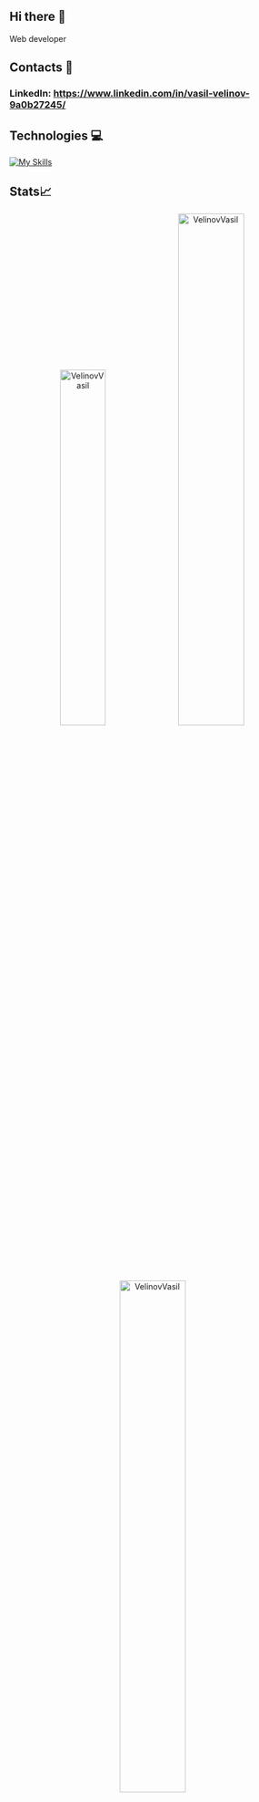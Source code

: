 ## Hi there 👋
Web developer

## Contacts 🔗

### LinkedIn: https://www.linkedin.com/in/vasil-velinov-9a0b27245/

## Technologies 💻

[![My Skills](https://skillicons.dev/icons?i=java,js,spring,react,html,css,hibernate,mysql,postman,idea)](https://skillicons.dev)


<!--
**VelinovVasil/VelinovVasil** is a ✨ _special_ ✨ repository because its `README.md` (this file) appears on your GitHub profile.

Here are some ideas to get you started:

- 🔭 I’m currently working on ...
- 🌱 I’m currently learning ...
- 👯 I’m looking to collaborate on ...
- 🤔 I’m looking for help with ...
- 💬 Ask me about ...
- 📫 How to reach me: ...
- 😄 Pronouns: ...
- ⚡ Fun fact: ...
-->
## Stats📈
<p align="center">
<img width="40%" src="https://github-readme-stats.vercel.app/api/top-langs?username=VelinovVasil&show_icons=true&theme=dracula&title_color=ff8000&text_color=ffffff&bg_color=6a6a6a&locale=en&layout=compact&hide_border=true" alt="VelinovVasil" /> 
<img width="48%" src="https://github-readme-stats.vercel.app/api?username=VelinovVasil&show_icons=true&theme=dracula&title_color=ff8000&text_color=ffffff&bg_color=6a6a6a&locale=en&hide_border=true" alt="VelinovVasil" />
<img width="48%" src="https://github-readme-streak-stats.herokuapp.com/?user=VelinovVasil&theme=highcontrast&hide_border=true" alt="VelinovVasil" />
</p>
